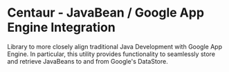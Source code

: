 Centaur - JavaBean / Google App Engine Integration
=======

Library to more closely align traditional Java Development with Google App Engine.  In particular, this utility provides functionality to seamlessly store and retrieve JavaBeans to and from Google's DataStore.
